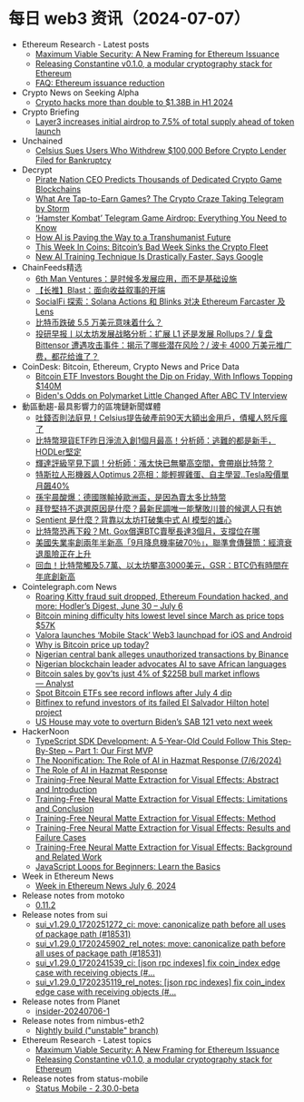 # 每日 web3 资讯（2024-07-07）

- Ethereum Research - Latest posts
  - [Maximum Viable Security: A New Framing for Ethereum Issuance](https://ethresear.ch/t/maximum-viable-security-a-new-framing-for-ethereum-issuance/19992#post_1)
  - [Releasing Constantine v0.1.0, a modular cryptography stack for Ethereum](https://ethresear.ch/t/releasing-constantine-v0-1-0-a-modular-cryptography-stack-for-ethereum/19990#post_1)
  - [FAQ: Ethereum issuance reduction](https://ethresear.ch/t/faq-ethereum-issuance-reduction/19675#post_2)
- Crypto News on Seeking Alpha
  - [Crypto hacks more than double to $1.38B in H1 2024](https://seekingalpha.com/news/4122449-crypto-hacks-double-138b-h1-2024?utm_source=feed_news_crypto&utm_medium=referral&feed_item_type=news)
- Crypto Briefing
  - [Layer3 increases initial airdrop to 7.5% of total supply ahead of token launch](https://cryptobriefing.com/layer3-airdrop-increase-update/)
- Unchained
  - [Celsius Sues Users Who Withdrew $100,000 Before Crypto Lender Filed for Bankruptcy](https://unchainedcrypto.com/celsius-sues-users-who-withdrew-100000-before-crypto-lender-filed-for-bankruptcy/)
- Decrypt
  - [Pirate Nation CEO Predicts Thousands of Dedicated Crypto Game Blockchains](https://decrypt.co/238644/pirate-nation-ceo-predicts-thousands-dedicated-crypto-game-blockchains)
  - [What Are Tap-to-Earn Games? The Crypto Craze Taking Telegram by Storm](https://decrypt.co/resources/what-are-tap-to-earn-games-crypto-craze-telegram)
  - [‘Hamster Kombat’ Telegram Game Airdrop: Everything You Need to Know](https://decrypt.co/236360/hamster-kombat-telegram-game-airdrop-everything-need-know)
  - [How AI is Paving the Way to a Transhumanist Future](https://decrypt.co/238253/ai-transhumanism-ben-goertzel-singularitynet)
  - [This Week In Coins: Bitcoin’s Bad Week Sinks the Crypto Fleet](https://decrypt.co/238726/this-week-in-coins-bitcoin-bad-week-mt-gox-repayments)
  - [New AI Training Technique Is Drastically Faster, Says Google](https://decrypt.co/238730/new-ai-training-technique-is-drastically-faster-says-google)
- ChainFeeds精选
  - [6th Man Ventures：是时候多发展应用，而不是基础设施](https://www.chainfeeds.xyz/feed/detail/3769e745-28ed-4015-ace6-1ff19b7a6b2b)
  - [【长推】Blast：面向收益叙事的开端](https://www.chainfeeds.xyz/feed/detail/5198f2d3-c5b4-4e94-af20-48c8d92a8be1)
  - [SocialFi 探索：Solana Actions 和 Blinks 对决 Ethereum Farcaster 及 Lens](https://www.chainfeeds.xyz/feed/detail/8413ac10-36a3-4fa5-85b5-a95d3ffc7c88)
  - [比特币跌破 5.5 万美元意味着什么？](https://www.chainfeeds.xyz/feed/detail/3a43582d-83a5-4d1e-860f-68958b727393)
  - [投研早报丨以太坊发展战略分析：扩展 L1 还是发展 Rollups？/ 复盘 Bittensor 遭遇攻击事件：揭示了哪些潜在风险？/ 波卡 4000 万美元推广费，都花给谁了？](https://substack.chainfeeds.xyz/p/l1-rollups-bittensor-4000)
- CoinDesk: Bitcoin, Ethereum, Crypto News and Price Data
  - [Bitcoin ETF Investors Bought the Dip on Friday, With Inflows Topping $140M](https://www.coindesk.com/markets/2024/07/06/bitcoin-etf-investors-bought-the-dip-on-friday-with-inflows-topping-140m/?utm_medium=referral&utm_source=rss&utm_campaign=headlines)
  - [Biden's Odds on Polymarket Little Changed After ABC TV Interview](https://www.coindesk.com/markets/2024/07/06/bidens-odds-on-polymarket-little-changed-after-abc-tv-interview/?utm_medium=referral&utm_source=rss&utm_campaign=headlines)
- 動區動趨-最具影響力的區塊鏈新聞媒體
  - [吐錢否則法庭見！Celsius提告破產前90天大額出金用戶，債權人怒斥瘋了](https://www.blocktempo.com/celsius-sues-thousands-of-users/)
  - [比特幣現貨ETF昨日淨流入創1個月最高！分析師：逃難的都是新手，HODLer堅定](https://www.blocktempo.com/spot-bitcoin-etf-net-inflows-hit-1-month-high/)
  - [輝達評級罕見下調！分析師：漲太快已無攀高空間，會帶崩比特幣？](https://www.blocktempo.com/analysts-make-rare-downgrade-of-nvidia/)
  - [特斯拉人形機器人Optimus 2亮相：能輕握雞蛋、自主學習..Tesla股價單月飆40%](https://www.blocktempo.com/teslas-humanoid-robot-optimus-gen-2-debuts-in-shanghai/)
  - [孫宇晨酸爆：德國隊輸掉歐洲盃，是因為賣太多比特幣](https://www.blocktempo.com/justin-sun-said-germany-lost-due-to-selling-too-much-bitcoin/)
  - [拜登堅持不退選原因是什麼？最新民調唯一能擊敗川普的候選人只有她](https://www.blocktempo.com/what-is-bidens-reason-for-insisting-on-running/)
  - [Sentient 是什麼？背靠以太坊打破集中式 AI 模型的雄心](https://www.blocktempo.com/85-million-usd-ai-project-sentient/)
  - [比特幣恐再下殺？Mt. Gox償還BTC賣壓長達3個月，支撐位在哪](https://www.blocktempo.com/mt-gox-exchange-says-it-will-pay-off-debt-within-3-months/)
  - [美國失業率創兩年半新高「9月降息機率破70％」，聯準會傳聲筒：經濟衰退風險正在上升](https://www.blocktempo.com/u-s-job-creation-slows/)
  - [回血！比特幣觸及5.7萬、以太坊攀高3000美元，GSR：BTC仍有時間在年底創新高](https://www.blocktempo.com/bitcoin-rebounds-to-56000-ethereum-hits-3000/)
- Cointelegraph.com News
  - [Roaring Kitty fraud suit dropped, Ethereum Foundation hacked, and more: Hodler’s Digest, June 30 – July 6](https://cointelegraph.com/magazine/roaring-kitty-fraud-suit-dropped-ethereum-foundation-hacked-and-more-hodlers-digest-june-30-july-6/)
  - [Bitcoin mining difficulty hits lowest level since March as price tops $57K](https://cointelegraph.com/news/bitcoin-mining-difficulty-hits-lowest-level-march-price-tops-57-k)
  - [Valora launches ‘Mobile Stack’ Web3 launchpad for iOS and Android](https://cointelegraph.com/news/valora-launches-mobile-stack-web3-dapp-launchpad-i-os-android)
  - [Why is Bitcoin price up today?](https://cointelegraph.com/news/why-is-bitcoin-price-up-today)
  - [Nigerian central bank alleges unauthorized transactions by Binance](https://cointelegraph.com/news/cbn-criticizes-binance-unauthorized-banking-nigeria)
  - [Nigerian blockchain leader advocates AI to save African languages](https://cointelegraph.com/news/ai-blockchain-preserve-african-languages)
  - [Bitcoin sales by gov’ts just 4% of $225B bull market inflows — Analyst](https://cointelegraph.com/news/bitcoin-sales-govt-225b-bull-market-inflows-analyst)
  - [Spot Bitcoin ETFs see record inflows after July 4 dip](https://cointelegraph.com/news/spot-bitcoin-etfs-record-143m-inflows-july-6)
  - [Bitfinex to refund investors of its failed El Salvador Hilton hotel project](https://cointelegraph.com/news/bitfinex-to-refund-investors-in-el-salvador-hotel-project)
  - [US House may vote to overturn Biden’s SAB 121 veto next week](https://cointelegraph.com/news/united-states-house-to-vote-on-oveturning-biden-sab-121-veto)
- HackerNoon
  - [TypeScript SDK Development: A 5-Year-Old Could Follow This Step-By-Step ~ Part 1: Our First MVP](https://hackernoon.com/typescript-sdk-development-a-5-year-old-could-follow-this-step-by-step-part-1-our-first-mvp?source=rss)
  - [The Noonification: The Role of AI in Hazmat Response (7/6/2024)](https://hackernoon.com/7-6-2024-noonification?source=rss)
  - [The Role of AI in Hazmat Response](https://hackernoon.com/the-role-of-ai-in-hazmat-response?source=rss)
  - [Training-Free Neural Matte Extraction for Visual Effects: Abstract and Introduction](https://hackernoon.com/training-free-neural-matte-extraction-for-visual-effects-abstract-and-introduction?source=rss)
  - [Training-Free Neural Matte Extraction for Visual Effects: Limitations and Conclusion](https://hackernoon.com/training-free-neural-matte-extraction-for-visual-effects-limitations-and-conclusion?source=rss)
  - [Training-Free Neural Matte Extraction for Visual Effects: Method](https://hackernoon.com/training-free-neural-matte-extraction-for-visual-effects-method?source=rss)
  - [Training-Free Neural Matte Extraction for Visual Effects: Results and Failure Cases](https://hackernoon.com/training-free-neural-matte-extraction-for-visual-effects-results-and-failure-cases?source=rss)
  - [Training-Free Neural Matte Extraction for Visual Effects: Background and Related Work](https://hackernoon.com/training-free-neural-matte-extraction-for-visual-effects-background-and-related-work?source=rss)
  - [JavaScript Loops for Beginners: Learn the Basics](https://hackernoon.com/javascript-loops-for-beginners-learn-the-basics?source=rss)
- Week in Ethereum News
  - [Week in Ethereum News  July 6, 2024](https://weekinethereumnews.com/week-in-ethereum-news-july-6-2024/)
- Release notes from motoko
  - [0.11.2](https://github.com/dfinity/motoko/releases/tag/0.11.2)
- Release notes from sui
  - [sui_v1.29.0_1720251272_ci: move: canonicalize path before all uses of package path (#18531)](https://github.com/MystenLabs/sui/releases/tag/sui_v1.29.0_1720251272_ci)
  - [sui_v1.29.0_1720245902_rel_notes: move: canonicalize path before all uses of package path (#18531)](https://github.com/MystenLabs/sui/releases/tag/sui_v1.29.0_1720245902_rel_notes)
  - [sui_v1.29.0_1720241539_ci: [json rpc indexes] fix coin_index edge case with receiving objects (#…](https://github.com/MystenLabs/sui/releases/tag/sui_v1.29.0_1720241539_ci)
  - [sui_v1.29.0_1720235119_rel_notes: [json rpc indexes] fix coin_index edge case with receiving objects (#…](https://github.com/MystenLabs/sui/releases/tag/sui_v1.29.0_1720235119_rel_notes)
- Release notes from Planet
  - [insider-20240706-1](https://github.com/Planetable/Planet/releases/tag/insider-20240706-1)
- Release notes from nimbus-eth2
  - [Nightly build ("unstable" branch)](https://github.com/status-im/nimbus-eth2/releases/tag/nightly)
- Ethereum Research - Latest topics
  - [Maximum Viable Security: A New Framing for Ethereum Issuance](https://ethresear.ch/t/maximum-viable-security-a-new-framing-for-ethereum-issuance/19992)
  - [Releasing Constantine v0.1.0, a modular cryptography stack for Ethereum](https://ethresear.ch/t/releasing-constantine-v0-1-0-a-modular-cryptography-stack-for-ethereum/19990)
- Release notes from status-mobile
  - [Status Mobile - 2.30.0-beta](https://github.com/status-im/status-mobile/releases/tag/2.30.0)
